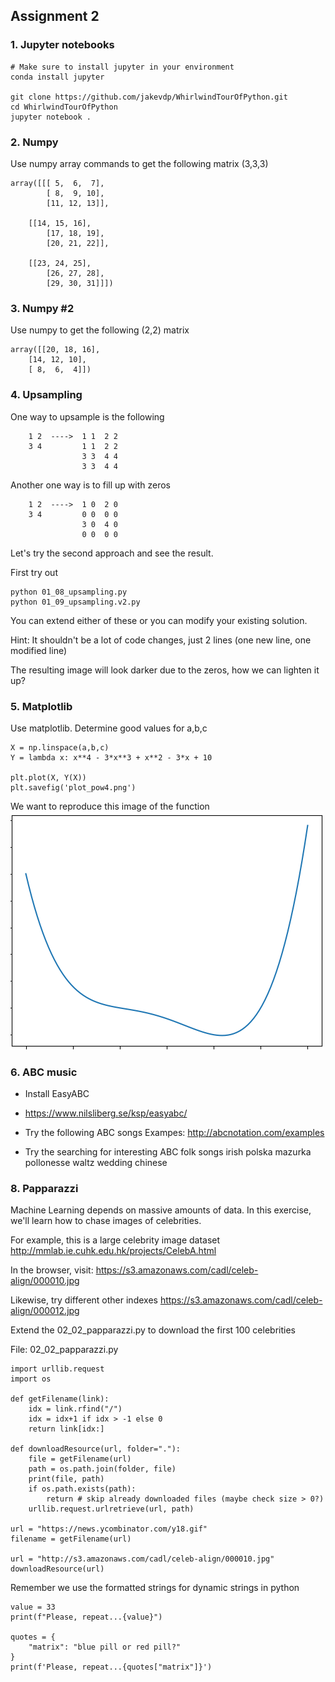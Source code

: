 ## Assignment 2

### 1. Jupyter notebooks

    # Make sure to install jupyter in your environment
    conda install jupyter

    git clone https://github.com/jakevdp/WhirlwindTourOfPython.git
    cd WhirlwindTourOfPython  
    jupyter notebook .


### 2. Numpy
Use numpy array commands to get the following matrix (3,3,3)

    array([[[ 5,  6,  7],
            [ 8,  9, 10],
            [11, 12, 13]],

        [[14, 15, 16],
            [17, 18, 19],
            [20, 21, 22]],

        [[23, 24, 25],
            [26, 27, 28],
            [29, 30, 31]]])

### 3. Numpy #2
Use numpy to get the following (2,2) matrix

    array([[20, 18, 16],
        [14, 12, 10],
        [ 8,  6,  4]])

### 4. Upsampling

One way to upsample is the following

        1 2  ---->  1 1  2 2
        3 4         1 1  2 2
                    3 3  4 4
                    3 3  4 4

Another one way is to fill up with zeros

        1 2  ---->  1 0  2 0
        3 4         0 0  0 0
                    3 0  4 0
                    0 0  0 0

Let's try the second approach and see the result.

First try out

    python 01_08_upsampling.py
    python 01_09_upsampling.v2.py

You can extend either of these or you can modify your existing solution.

Hint: It shouldn't be a lot of code changes, just 2 lines (one new line, one modified line)

The resulting image will look darker due to the zeros, how we can lighten it up?

### 5. Matplotlib
Use matplotlib. Determine good values for a,b,c

    X = np.linspace(a,b,c)
    Y = lambda x: x**4 - 3*x**3 + x**2 - 3*x + 10

    plt.plot(X, Y(X))
    plt.savefig('plot_pow4.png')

We want to reproduce this image of the function<br/>
![Plot function for assignment Image](img/plot-power-ex.png)

### 6. ABC music

- Install EasyABC
- https://www.nilsliberg.se/ksp/easyabc/

- Try the following ABC songs
Exampes: http://abcnotation.com/examples

- Try the searching for interesting ABC folk songs
    irish
    polska
    mazurka
    pollonesse
    waltz
    wedding
    chinese

### 8. Papparazzi

Machine Learning depends on massive amounts of data. In this exercise, we'll learn how to chase images of celebrities.

For example, this is a large celebrity image dataset
http://mmlab.ie.cuhk.edu.hk/projects/CelebA.html


In the browser, visit: https://s3.amazonaws.com/cadl/celeb-align/000010.jpg

Likewise, try different other indexes
https://s3.amazonaws.com/cadl/celeb-align/000012.jpg

Extend the 02_02_papparazzi.py to download the first 100 celebrities

File: 02_02_papparazzi.py

    import urllib.request
    import os

    def getFilename(link):
        idx = link.rfind("/")
        idx = idx+1 if idx > -1 else 0
        return link[idx:]

    def downloadResource(url, folder="."):
        file = getFilename(url)
        path = os.path.join(folder, file)
        print(file, path)
        if os.path.exists(path):
            return # skip already downloaded files (maybe check size > 0?)
        urllib.request.urlretrieve(url, path)

    url = "https://news.ycombinator.com/y18.gif"
    filename = getFilename(url)

    url = "http://s3.amazonaws.com/cadl/celeb-align/000010.jpg"
    downloadResource(url)


Remember we use the formatted strings for dynamic strings in python

    value = 33
    print(f"Please, repeat...{value}")

    quotes = {
        "matrix": "blue pill or red pill?"
    }
    print(f'Please, repeat...{quotes["matrix"]}')
